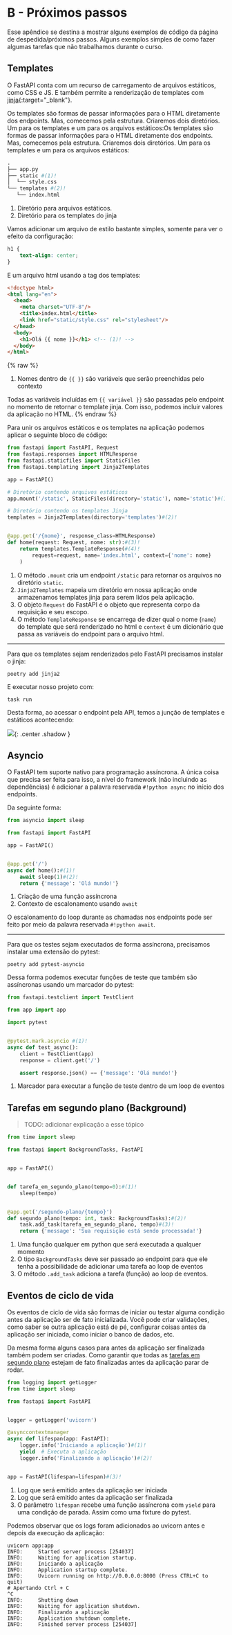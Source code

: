 # B - Próximos passos

Esse apêndice se destina a mostrar alguns exemplos de código da página de despedida/próximos passos. Alguns exemplos simples de como fazer algumas tarefas que não trabalhamos durante o curso.

## Templates

O FastAPI conta com um recurso de carregamento de arquivos estáticos, como CSS e JS. E também permite a renderização de templates com [jinja](https://jinja.palletsprojects.com/en/3.1.x/){:target="_blank"}.

Os templates são formas de passar informações para o HTML diretamente dos endpoints. Mas, comecemos pela estrutura. Criaremos dois diretórios. Um para os templates e um para os arquivos estáticos:Os templates são formas de passar informações para o HTML diretamente dos endpoints. Mas, comecemos pela estrutura. Criaremos dois diretórios. Um para os templates e um para os arquivos estáticos:

```python title="Estrutura dos arquivos"
.
├── app.py
├── static #(1)!
│  └── style.css
└── templates #(2)!
   └── index.html
```

1. Diretório para arquivos estáticos.
2. Diretório para os templates do jinja


Vamos adicionar um arquivo de estilo bastante simples, somente para ver o efeito da configuração:

```css title="static/style.css"
h1 {
    text-align: center;
}
```

E um arquivo html usando a tag dos templates:

```html title="templates/index.html"
<!doctype html>
<html lang="en">
  <head>
    <meta charset="UTF-8"/>
    <title>index.html</title>
    <link href="static/style.css" rel="stylesheet"/>
  </head>
  <body>
    <h1>Olá {{ nome }}</h1> <!-- (1)! -->
  </body>
</html>
```
{% raw %}
1. Nomes dentro de `{{ }}` são variáveis que serão preenchidas pelo contexto

Todas as variáveis incluídas em `{{ variável }}` são passadas pelo endpoint no momento de retornar o template jinja. Com isso, podemos incluir valores da aplicação no HTML.
{% endraw %}


Para unir os arquivos estáticos e os templates na aplicação podemos aplicar o seguinte bloco de código:

```python title="app.py"
from fastapi import FastAPI, Request
from fastapi.responses import HTMLResponse
from fastapi.staticfiles import StaticFiles
from fastapi.templating import Jinja2Templates

app = FastAPI()

# Diretório contendo arquivos estáticos
app.mount('/static', StaticFiles(directory='static'), name='static')#(1)!

# Diretório contendo os templates Jinja
templates = Jinja2Templates(directory='templates')#(2)!


@app.get('/{nome}', response_class=HTMLResponse)
def home(request: Request, nome: str):#(3)!
    return templates.TemplateResponse(#(4)!
        request=request, name='index.html', context={'nome': nome}
    )
```

1. O método `.mount` cria um endpoint `/static` para retornar os arquivos no diretório `static`.
2. `Jinja2Templates` mapeia um diretório em nossa aplicação onde armazenamos templates jinja para serem lidos pela aplicação.
3. O objeto `Request` do FastAPI é o objeto que representa corpo da requisição e seu escopo.
4. O método `TemplateResponse` se encarrega de dizer qual o nome (`name`) do template que será renderizado no html e `context` é um dicionário que passa as variáveis do endpoint para o arquivo html.

---

Para que os templates sejam renderizados pelo FastAPI precisamos instalar o jinja:

```shell title="$ Execução no terminal!"
poetry add jinja2
```

E executar nosso projeto com:

```shell title="$ Execução no terminal!"
task run
```

Desta forma, ao acessar o endpoint pela API, temos a junção de templates e estáticos acontecendo:

![](../assets/apendices/ola_mundo_com_templates.png){: .center .shadow }


## Asyncio

O FastAPI tem suporte nativo para programação assíncrona. A única coisa que precisa ser feita para isso, a nível do framework (não incluindo as dependências) é adicionar a palavra reservada `#!python async` no início dos endpoints. 

Da seguinte forma:

```python title="app.py"
from asyncio import sleep

from fastapi import FastAPI

app = FastAPI()


@app.get('/')
async def home():#(1)!
    await sleep(1)#(2)!
    return {'message': 'Olá mundo!'}
```

1. Criação de uma função assíncrona
2. Contexto de escalonamento usando `await`

O escalonamento do loop durante as chamadas nos endpoints pode ser feito por meio da palavra reservada `#!python await`.

---

Para que os testes sejam executados de forma assíncrona, precisamos instalar uma extensão do pytest:

```shell title="$ Execução no terminal!"
poetry add pytest-asyncio
```

Dessa forma podemos executar funções de teste que também são assíncronas usando um marcador do pytest:
```python title="test_app.py"
from fastapi.testclient import TestClient

from app import app

import pytest


@pytest.mark.asyncio #(1)!
async def test_async():
    client = TestClient(app)
    response = client.get('/')

    assert response.json() == {'message': 'Olá mundo!'}
```

1. Marcador para executar a função de teste dentro de um loop de eventos


## Tarefas em segundo plano (Background)

> TODO: adicionar explicação a esse tópico

```python title="app.py"
from time import sleep

from fastapi import BackgroundTasks, FastAPI


app = FastAPI()


def tarefa_em_segundo_plano(tempo=0):#(1)!
    sleep(tempo)


@app.get('/segundo-plano/{tempo}')
def segundo_plano(tempo: int, task: BackgroundTasks):#(2)!
    task.add_task(tarefa_em_segundo_plano, tempo)#(3)!
    return {'message': 'Sua requisição está sendo processada!'}
```

1. Uma função qualquer em python que será executada a qualquer momento
2. O tipo `BackgroundTasks` deve ser passado ao endpoint para que ele tenha a possibilidade de adicionar uma tarefa ao loop de eventos
3. O método `.add_task` adiciona a tarefa (função) ao loop de eventos.

## Eventos de ciclo de vida

Os eventos de ciclo de vida são formas de iniciar ou testar alguma condição antes da aplicação ser de fato inicializada. Você pode criar validações, como saber se outra aplicação está de pé, configurar coisas antes da aplicação ser iniciada, como iniciar o banco de dados, etc.

Da mesma forma alguns casos para antes da aplicação ser finalizada também podem ser criadas. Como garantir que todas as [tarefas em segundo plano](#tarefas-em-segundo-plano-background) estejam de fato finalizadas antes da aplicação parar de rodar.

```python title="app.py"
from logging import getLogger
from time import sleep

from fastapi import FastAPI


logger = getLogger('uvicorn')

@asynccontextmanager
async def lifespan(app: FastAPI):
    logger.info('Iniciando a aplicação')#(1)!
    yield  # Executa a aplicação
    logger.info('Finalizando a aplicação')#(2)!


app = FastAPI(lifespan=lifespan)#(3)!
```

1. Log que será emitido antes da aplicação ser iniciada
2. Log que será emitido antes da aplicação ser finalizada
3. O parâmetro `lifespan` recebe uma função assíncrona com `yield` para uma condição de parada. Assim como uma fixture do pytest.

Podemos observar que os logs foram adicionados ao uvicorn antes e depois da execução da aplicação:

```shell title="$ Execução no terminal!" hl_lines="4 11"
uvicorn app:app
INFO:     Started server process [254037]
INFO:     Waiting for application startup.
INFO:     Iniciando a aplicação
INFO:     Application startup complete.
INFO:     Uvicorn running on http://0.0.0.0:8000 (Press CTRL+C to quit)
# Apertando Ctrl + C
^C
INFO:     Shutting down
INFO:     Waiting for application shutdown.
INFO:     Finalizando a aplicação
INFO:     Application shutdown complete.
INFO:     Finished server process [254037]
```
